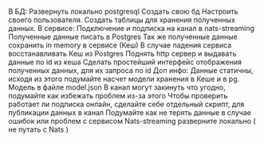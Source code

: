 В БД:
Развернуть локально postgresql
Создать свою бд
Настроить своего пользователя.
Создать таблицы для хранения полученных данных.
В сервисе:
Подключение и подписка на канал в nats-streaming
Полученные данные писать в Postgres
Так же полученные данные сохранить in memory в сервисе (Кеш)
В случае падения сервиса восстанавливать Кеш из Postgres
Поднять http сервер и выдавать данные по id из кеша
Сделать простейший интерфейс отображения полученных данных, для их запроса по id
Доп инфо:
Данные статичны, исходя из этого подумайте насчет модели хранения в Кеше и в pg. Модель в файле model.json
В канал могут закинуть что угодно, подумайте как избежать проблем из-за этого
Чтобы проверить работает ли подписка онлайн, сделайте себе отдельный скрипт, для публикации данных в канал
Подумайте как не терять данные в случае ошибок или проблем с сервисом
Nats-streaming разверните локально ( не путать с Nats )
